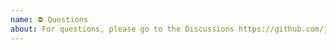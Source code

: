 ```yaml
---
name: ⛔️ Questions
about: For questions, please go to the Discussions https://github.com/juliomrqz/nuxt-optimized-images/discussions
---
```


<!-- For questions, please go to the Discussions https://github.com/juliomrqz/nuxt-optimized-images/discussions. -->
